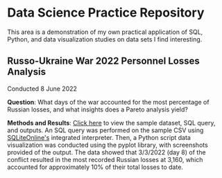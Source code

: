 # Data Science Practice Repository
This area is a demonstration of my own practical application of SQL, Python, and data visualization studies on data sets I find interesting.

## Russo-Ukraine War 2022 Personnel Losses Analysis
Conducted 8 June 2022

**Question**: What days of the war accounted for the most percentage of Russian losses, and what insights does a Pareto analysis yield?

**Methods and Results**: [Click here](https://github.com/yoder449/Data-Science-Practice/tree/main/Russo-Ukraine%20War%202022%20Personnel%20Losses%20Analysis) to view the sample dataset, SQL query, and outputs. An SQL query was performed on the sample CSV using [SQLiteOnline's](https://sqliteonline.com/) integrated interpreter. Then, a Python script data visualization was conducted using the pyplot library, with screenshots provided of the output. The data showed that 3/3/2022 (day 8) of the conflict resulted in the most recorded Russian losses at 3,160, which accounted for approximately 10% of their total losses to date.

